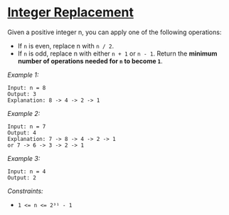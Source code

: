 # [Integer Replacement](https://leetcode.com/problems/integer-replacement/)

Given a positive integer n, you can apply one of the following operations:
* If `n` is even, replace n with `n / 2`.
* If `n` is odd, replace n with either `n + 1` or `n - 1`.
Return the **minimum number of operations needed for `n` to become `1`**.

*Example 1:*
```
Input: n = 8
Output: 3
Explanation: 8 -> 4 -> 2 -> 1
```

*Example 2:*
```
Input: n = 7
Output: 4
Explanation: 7 -> 8 -> 4 -> 2 -> 1
or 7 -> 6 -> 3 -> 2 -> 1
```

*Example 3:*
```
Input: n = 4
Output: 2
```

*Constraints:*
* `1 <= n <= 2³¹ - 1`